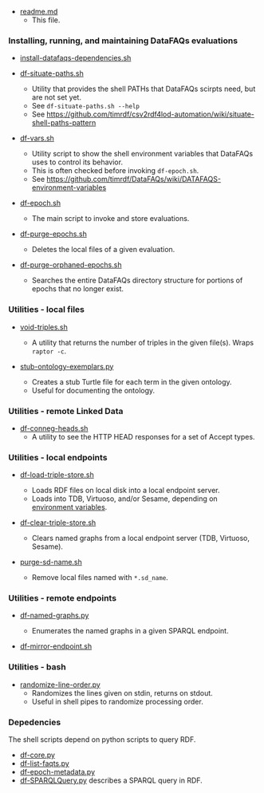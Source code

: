 * [readme.md](https://github.com/timrdf/DataFAQs/blob/master/bin/readme.md)
    * This file.

### Installing, running, and maintaining DataFAQs evaluations

* [install-datafaqs-dependencies.sh](https://github.com/timrdf/DataFAQs/blob/master/bin/install-datafaqs-dependencies.sh)

* [df-situate-paths.sh](https://github.com/timrdf/DataFAQs/blob/master/bin/df-situate-paths.sh)
    * Utility that provides the shell PATHs that DataFAQs scirpts need, but are not set yet.
    * See `df-situate-paths.sh --help`
    * See https://github.com/timrdf/csv2rdf4lod-automation/wiki/situate-shell-paths-pattern

* [df-vars.sh](https://github.com/timrdf/DataFAQs/blob/master/bin/df-vars.sh)
    * Utility script to show the shell environment variables that DataFAQs uses to control its behavior.
    * This is often checked before invoking `df-epoch.sh`.
    * See https://github.com/timrdf/DataFAQs/wiki/DATAFAQS-environment-variables

* [df-epoch.sh](https://github.com/timrdf/DataFAQs/blob/master/bin/df-epoch.sh)
    * The main script to invoke and store evaluations.

* [df-purge-epochs.sh](https://github.com/timrdf/DataFAQs/blob/master/bin/df-purge-epochs.sh)
    * Deletes the local files of a given evaluation.

* [df-purge-orphaned-epochs.sh](https://github.com/timrdf/DataFAQs/blob/master/bin/df-purge-orphaned-epochs.sh)
    * Searches the entire DataFAQs directory structure for portions of epochs that no longer exist.

### Utilities - local files

* [void-triples.sh](https://github.com/timrdf/DataFAQs/blob/master/bin/void-triples.sh)
    * A utility that returns the number of triples in the given file(s). Wraps `raptor -c`.

* [stub-ontology-exemplars.py](https://github.com/timrdf/DataFAQs/blob/master/bin/stub-ontology-exemplars.py)
    * Creates a stub Turtle file for each term in the given ontology.
    * Useful for documenting the ontology.

### Utilities - remote Linked Data
 
* [df-conneg-heads.sh](https://github.com/timrdf/DataFAQs/blob/master/bin/df-conneg-heads.sh)
   * A utility to see the HTTP HEAD responses for a set of Accept types.

### Utilities - local endpoints

* [df-load-triple-store.sh](https://github.com/timrdf/DataFAQs/blob/master/bin/df-load-triple-store.sh)
    * Loads RDF files on local disk into a local endpoint server.
    * Loads into TDB, Virtuoso, and/or Sesame, depending on [environment variables](https://github.com/timrdf/DataFAQs/wiki/DATAFAQS-environment-variables).

* [df-clear-triple-store.sh](https://github.com/timrdf/DataFAQs/blob/master/bin/df-clear-triple-store.sh)
    * Clears named graphs from a local endpoint server (TDB, Virtuoso, Sesame).

* [purge-sd-name.sh](https://github.com/timrdf/DataFAQs/blob/master/bin/purge-sd-name.sh)
    * Remove local files named with `*.sd_name`.

### Utilities - remote endpoints

* [df-named-graphs.py](https://github.com/timrdf/DataFAQs/blob/master/bin/df-named-graphs.py)
    * Enumerates the named graphs in a given SPARQL endpoint.

* [df-mirror-endpoint.sh](https://github.com/timrdf/DataFAQs/blob/master/bin/df-mirror-endpoint.sh)

### Utilities - bash

* [randomize-line-order.py](https://github.com/timrdf/DataFAQs/blob/master/bin/randomize-line-order.py)
    * Randomizes the lines given on stdin, returns on stdout.
    * Useful in shell pipes to randomize processing order.

### Depedencies

The shell scripts depend on python scripts to query RDF.

* [df-core.py](https://github.com/timrdf/DataFAQs/blob/master/bin/df-core.py)
* [df-list-faqts.py](https://github.com/timrdf/DataFAQs/blob/master/bin/df-list-faqts.py)
* [df-epoch-metadata.py](https://github.com/timrdf/DataFAQs/blob/master/bin/df-epoch-metadata.py)
* [df-SPARQLQuery.py](https://github.com/timrdf/DataFAQs/blob/master/bin/df-SPARQLQuery.py) describes a SPARQL query in RDF.

